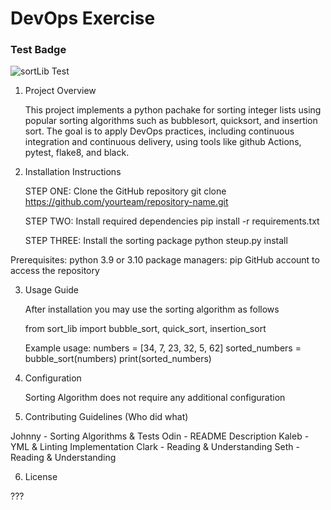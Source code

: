 # DevOps Exercise


### Test Badge
![sortLib Test](https://github.com/K-Hannan12/COS-397-Assignment-5/actions/workflows/main.yml/badge.svg?event=push)

1. Project Overview

    This project implements a python pachake for sorting integer lists using popular sorting algorithms such as bubblesort, quicksort, and insertion sort. The goal is to apply DevOps practices, including continuous integration and continuous delivery, using tools like github Actions, pytest, flake8, and black.

2. Installation Instructions

    STEP ONE: Clone the GitHub repository
    git clone https://github.com/yourteam/repository-name.git

    STEP TWO: Install required dependencies
    pip install -r requirements.txt

    STEP THREE: Install the sorting package
    python steup.py install

Prerequisites:
python 3.9 or 3.10
package managers: pip
GitHub account to access the repository

3. Usage Guide

    After installation you may use the sorting algorithm as follows
    
    from sort_lib import bubble_sort, quick_sort, insertion_sort
    
    Example usage:
    numbers = [34, 7, 23, 32, 5, 62]
    sorted_numbers = bubble_sort(numbers)
    print(sorted_numbers)

4. Configuration

    Sorting Algorithm does not require any additional configuration

5. Contributing Guidelines (Who did what)

Johnny - Sorting Algorithms & Tests
Odin - README Description
Kaleb - YML & Linting Implementation
Clark - Reading & Understanding
Seth - Reading & Understanding

6. License

???
